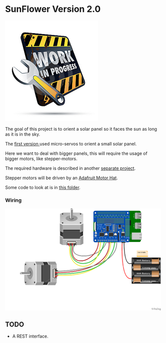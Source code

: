 # SunFlower Version 2.0
![Work In Progress](./wip.jpg)

The goal of this project is to orient a solar panel so it faces the sun as long as it is in the sky.

The [first version ](../SunFlower) used micro-servos to orient a small solar panel.

Here we want to deal with bigger panels, this will require the usage of bigger motors, like stepper-motors.

The required hardware is described in another [separate project](https://github.com/OlivierLD/3DPrinting/tree/master/OpenSCAD/SolarPanelStand).

Stepper motors will be driven by an [Adafruit Motor Hat](https://www.adafruit.com/product/2348).

Some code to look at is in [this folder](../SteppersPlayground).

### Wiring
![Wiring](./MotorHatWiring.png)

## TODO
- A REST interface.
